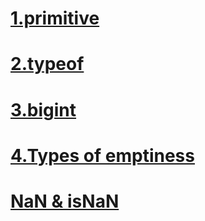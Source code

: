 # [1.primitive](./markdown/1.primitve%20types/1.markdown.md)
# [2.typeof](./markdown/typeof/2.typeOf.md)
# [3.bigint](./markdown/3.bigint/bigint.md)
# [4.Types of emptiness](./markdown/4.kinds%20of%20emptiness/emptiness.md)
# [NaN & isNaN](./markdown/5.NaN/Nan.md)